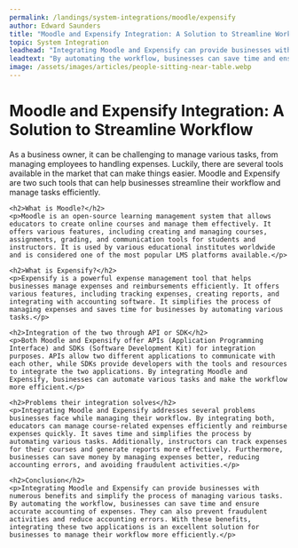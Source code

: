 ```yaml
---
permalink: /landings/system-integrations/moodle/expensify
author: Edward Saunders
title: "Moodle and Expensify Integration: A Solution to Streamline Workflow"
topic: System Integration
leadhead: "Integrating Moodle and Expensify can provide businesses with numerous benefits and simplify the process of managing various tasks"
leadtext: "By automating the workflow, businesses can save time and ensure accurate accounting of expenses. They can also prevent fraudulent activities and reduce accounting errors. With these benefits, integrating these two applications is an excellent solution for businesses to manage their workflow more efficiently."
image: /assets/images/articles/people-sitting-near-table.webp
---
```

<div class="arttext">	<h1>Moodle and Expensify Integration: A Solution to Streamline Workflow</h1>
	<p>As a business owner, it can be challenging to manage various tasks, from managing employees to handling expenses. Luckily, there are several tools available in the market that can make things easier. Moodle and Expensify are two such tools that can help businesses streamline their workflow and manage tasks efficiently.</p>

	<h2>What is Moodle?</h2>
	<p>Moodle is an open-source learning management system that allows educators to create online courses and manage them effectively. It offers various features, including creating and managing courses, assignments, grading, and communication tools for students and instructors. It is used by various educational institutes worldwide and is considered one of the most popular LMS platforms available.</p>

	<h2>What is Expensify?</h2>
	<p>Expensify is a powerful expense management tool that helps businesses manage expenses and reimbursements efficiently. It offers various features, including tracking expenses, creating reports, and integrating with accounting software. It simplifies the process of managing expenses and saves time for businesses by automating various tasks.</p>

	<h2>Integration of the two through API or SDK</h2>
	<p>Both Moodle and Expensify offer APIs (Application Programming Interface) and SDKs (Software Development Kit) for integration purposes. APIs allow two different applications to communicate with each other, while SDKs provide developers with the tools and resources to integrate the two applications. By integrating Moodle and Expensify, businesses can automate various tasks and make the workflow more efficient.</p>

	<h2>Problems their integration solves</h2>
	<p>Integrating Moodle and Expensify addresses several problems businesses face while managing their workflow. By integrating both, educators can manage course-related expenses efficiently and reimburse expenses quickly. It saves time and simplifies the process by automating various tasks. Additionally, instructors can track expenses for their courses and generate reports more effectively. Furthermore, businesses can save money by managing expenses better, reducing accounting errors, and avoiding fraudulent activities.</p>

	<h2>Conclusion</h2>
	<p>Integrating Moodle and Expensify can provide businesses with numerous benefits and simplify the process of managing various tasks. By automating the workflow, businesses can save time and ensure accurate accounting of expenses. They can also prevent fraudulent activities and reduce accounting errors. With these benefits, integrating these two applications is an excellent solution for businesses to manage their workflow more efficiently.</p>
</div>